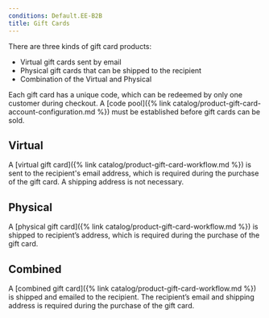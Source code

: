 ```yaml
---
conditions: Default.EE-B2B
title: Gift Cards
---
```


There are three kinds of gift card products:

- Virtual gift cards sent by email
- Physical gift cards that can be shipped to the recipient
- Combination of the Virtual and Physical

Each gift card has a unique code, which can be redeemed by only one customer during checkout. A [code pool]({% link catalog/product-gift-card-account-configuration.md %}) must be established before gift cards can be sold.

## Virtual

A [virtual gift card]({% link catalog/product-gift-card-workflow.md %}) is sent to the recipient's email address, which is required during the purchase of the gift card. A shipping address is not necessary.

## Physical

A [physical gift card]({% link catalog/product-gift-card-workflow.md %}) is shipped to recipient’s address, which is required during the purchase of the gift card.

## Combined

A [combined gift card]({% link catalog/product-gift-card-workflow.md %}) is shipped and emailed to the recipient. The recipient’s email and shipping address is required during the purchase of the gift card.
